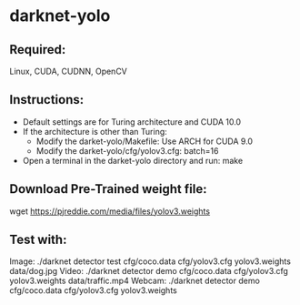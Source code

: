 # darknet-yolo

## Required: 
Linux, CUDA, CUDNN, OpenCV

## Instructions:
- Default settings are for Turing architecture and CUDA 10.0
- If the architecture is other than Turing: 
  - Modify the darket-yolo/Makefile: Use ARCH for CUDA 9.0 
  - Modify the darket-yolo/cfg/yolov3.cfg: batch=16 
- Open a terminal in the darket-yolo directory and run: make

## Download Pre-Trained weight file:
wget https://pjreddie.com/media/files/yolov3.weights

## Test with: 
Image:  ./darknet detector test cfg/coco.data cfg/yolov3.cfg yolov3.weights data/dog.jpg
Video:  ./darknet detector demo cfg/coco.data cfg/yolov3.cfg yolov3.weights data/traffic.mp4
Webcam: ./darknet detector demo cfg/coco.data cfg/yolov3.cfg yolov3.weights
